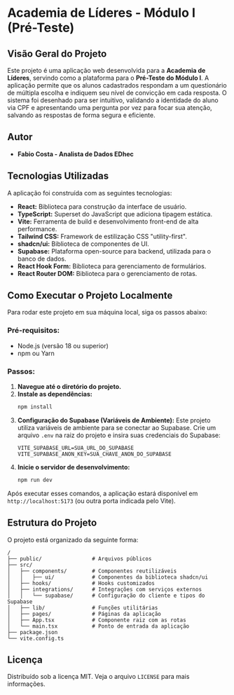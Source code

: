# Academia de Líderes - Módulo I (Pré-Teste)

## Visão Geral do Projeto

Este projeto é uma aplicação web desenvolvida para a **Academia de Líderes**, servindo como a plataforma para o **Pré-Teste do Módulo I**. A aplicação permite que os alunos cadastrados respondam a um questionário de múltipla escolha e indiquem seu nível de convicção em cada resposta. O sistema foi desenhado para ser intuitivo, validando a identidade do aluno via CPF e apresentando uma pergunta por vez para focar sua atenção, salvando as respostas de forma segura e eficiente.

## Autor

*   **Fabio Costa - Analista de Dados EDhec**

## Tecnologias Utilizadas

A aplicação foi construída com as seguintes tecnologias:

*   **React:** Biblioteca para construção da interface de usuário.
*   **TypeScript:** Superset do JavaScript que adiciona tipagem estática.
*   **Vite:** Ferramenta de build e desenvolvimento front-end de alta performance.
*   **Tailwind CSS:** Framework de estilização CSS "utility-first".
*   **shadcn/ui:** Biblioteca de componentes de UI.
*   **Supabase:** Plataforma open-source para backend, utilizada para o banco de dados.
*   **React Hook Form:** Biblioteca para gerenciamento de formulários.
*   **React Router DOM:** Biblioteca para o gerenciamento de rotas.

## Como Executar o Projeto Localmente

Para rodar este projeto em sua máquina local, siga os passos abaixo:

### Pré-requisitos:

*   Node.js (versão 18 ou superior)
*   npm ou Yarn

### Passos:

1.  **Navegue até o diretório do projeto.**
2.  **Instale as dependências:**
    ```bash
    npm install
    ```
3.  **Configuração do Supabase (Variáveis de Ambiente):**
    Este projeto utiliza variáveis de ambiente para se conectar ao Supabase. Crie um arquivo `.env` na raiz do projeto e insira suas credenciais do Supabase:
    ```
    VITE_SUPABASE_URL=SUA_URL_DO_SUPABASE
    VITE_SUPABASE_ANON_KEY=SUA_CHAVE_ANON_DO_SUPABASE
    ```
4.  **Inicie o servidor de desenvolvimento:**
    ```bash
    npm run dev
    ```

Após executar esses comandos, a aplicação estará disponível em `http://localhost:5173` (ou outra porta indicada pelo Vite).

## Estrutura do Projeto

O projeto está organizado da seguinte forma:

```
/
├── public/                # Arquivos públicos
├── src/
│   ├── components/        # Componentes reutilizáveis
│   │   ├── ui/            # Componentes da biblioteca shadcn/ui
│   ├── hooks/             # Hooks customizados
│   ├── integrations/      # Integrações com serviços externos
│   │   └── supabase/      # Configuração do cliente e tipos do Supabase
│   ├── lib/               # Funções utilitárias
│   ├── pages/             # Páginas da aplicação
│   ├── App.tsx            # Componente raiz com as rotas
│   └── main.tsx           # Ponto de entrada da aplicação
├── package.json
└── vite.config.ts
```

## Licença

Distribuído sob a licença MIT. Veja o arquivo `LICENSE` para mais informações.